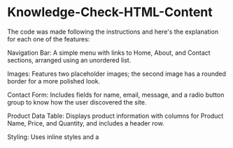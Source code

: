 # Knowledge-Check-HTML-Content

The code was made following the instructions and here's the explanation for each one of the features:

Navigation Bar: A simple menu with links to Home, About, and Contact sections, arranged using an unordered list.

Images: Features two placeholder images; the second image has a rounded border for a more polished look.

Contact Form: Includes fields for name, email, message, and a radio button group to know how the user discovered the site.

Product Data Table: Displays product information with columns for Product Name, Price, and Quantity, and includes a header row.

Styling: Uses inline styles and a <style> section to enhance visuals with rounded borders and basic table formatting.

Browser Compatibility: Ensures responsiveness with the viewport meta tag for various devices.
